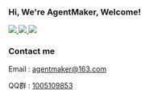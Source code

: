 ### Hi, We're AgentMaker, Welcome!
<!--
**AgentMaker/AgentMaker** is a ✨ _special_ ✨ repository because its `README.md` (this file) appears on your GitHub profile.

Here are some ideas to get you started:

- 🔭 I’m currently working on ...
- 🌱 I’m currently learning ...
- 👯 I’m looking to collaborate on ...
- 🤔 I’m looking for help with ...
- 💬 Ask me about ...
- 📫 How to reach me: ...
- 😄 Pronouns: ...
- ⚡ Fun fact: ...
-->

<p align="left">
<a href="https://github.com/AgentMaker">
    <img src="https://badges.pufler.dev/visits/AgentMaker/AgentMaker?style=flat-square&color=black&logo=github">
  </a>
  <a href="https://github.com/AgentMaker">
    <img src="https://badges.pufler.dev/years/AgentMaker?style=flat-square&color=black&logo=github">
  </a>
  <a href="https://github.com/AgentMaker?tab=repositories">
    <img src="https://badges.pufler.dev/repos/AgentMaker?style=flat-square&color=black&logo=github">
  </a>
  </p>
  
  ### Contact me
  Email : [agentmaker@163.com]()
  
  QQ群 : [1005109853]()

